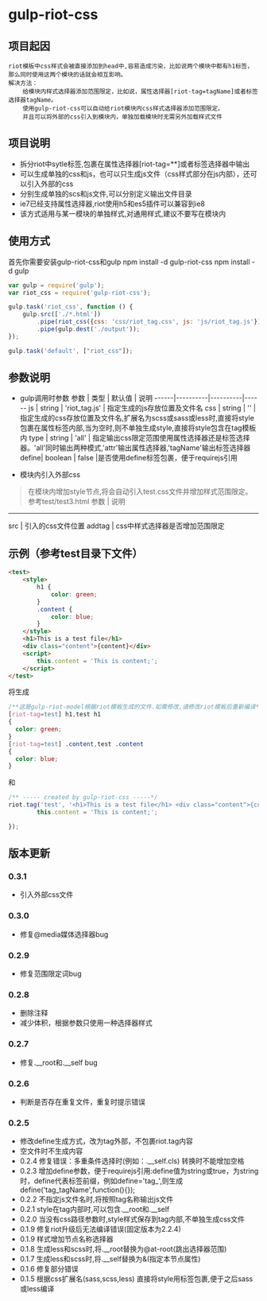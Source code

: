 gulp-riot-css
=============
## 项目起因
    riot模板中css样式会被直接添加到head中,容易造成污染，比如说两个模块中都有h1标签，那么同时使用这两个模块的话就会相互影响。
    解决方法：
        给模块内样式选择器添加范围限定，比如说，属性选择器[riot-tag=tagName]或者标签选择器tagName。
        使用gulp-riot-css可以自动给riot模块内css样式选择器添加范围限定。
        并且可以将外部的css引入到模块内，单独加载模块时无需另外加载样式文件

## 项目说明
* 拆分riot中sytle标签,包裹在属性选择器[riot-tag=**]或者标签选择器中输出
* 可以生成单独的css和js，也可以只生成js文件（css样式部分在js内部），还可以引入外部的css
* 分别生成单独的scs和js文件,可以分别定义输出文件目录
* ie7已经支持属性选择器,riot使用h5和es5插件可以兼容到ie8
* 该方式适用与某一模块的单独样式,对通用样式,建议不要写在模块内

## 使用方式
首先你需要安装gulp-riot-css和gulp
    npm install -d gulp-riot-css
    npm install -d gulp

```javascript
var gulp = require('gulp');
var riot_css = require('gulp-riot-css');

gulp.task('riot_css', function () {
    gulp.src(['./*.html'])
        .pipe(riot_css({css: 'css/riot_tag.css', js: 'js/riot_tag.js'}))
        .pipe(gulp.dest('./output'));
});

gulp.task('default', ["riot_css"]);
```

## 参数说明
* gulp调用时参数
参数  |   类型   |  默认值  | 说明
------|----------|----------|------
js    | string   | 'riot_tag.js' |  指定生成的js存放位置及文件名
css   | string   |  ''       |  指定生成的css存放位置及文件名,扩展名为scss或sass或less时,直接将style包裹在属性标签内部,当为空时,则不单独生成style,直接将style包含在tag模板内
type  | string   |  'all'    | 指定输出css限定范围使用属性选择器还是标签选择器。'all'同时输出两种模式,'attr'输出属性选择器,'tagName'输出标签选择器
define| boolean  | false    |是否使用define标签包裹，便于requirejs引用

* 模块内引入外部css
> 在模块内增加style节点<style src="test.css" addtag="true"></style>,将会自动引入test.css文件并增加样式范围限定。参考test/test3.html
参数 |  说明
------------
src  |  引入的css文件位置
addtag | css中样式选择器是否增加范围限定



## 示例（参考test目录下文件）
```html
<test>
    <style>
        h1 {
            color: green;
        }
        .content {
            color: blue;
        }
    </style>
    <h1>This is a test file</h1>
    <div class="content">{content}</div>
    <script>
        this.content = 'This is content;';
    </script>
</test>
```
将生成
```css
/**这是gulp-riot-model根据riot模板生成的文件.如需修改,请修改riot模板后重新编译*/
[riot-tag=test] h1,test h1
{
  color: green;
}
[riot-tag=test] .content,test .content
{
  color: blue;
}
```
和
```javascript
/** ----- created by gulp-riot-css -----*/
riot.tag('test', '<h1>This is a test file</h1> <div class="content">{content}</div>', function(opts) {
        this.content = 'This is content;';

});
```

## 版本更新
### 0.3.1
* 引入外部css文件
### 0.3.0
* 修复@media媒体选择器bug
### 0.2.9
* 修复范围限定词bug
### 0.2.8
* 删除注释
* 减少体积，根据参数只使用一种选择器样式
### 0.2.7
* 修复.__root和.__self bug
### 0.2.6
* 判断是否存在重复文件，重复时提示错误
### 0.2.5
* 修改define生成方式，改为tag外部，不包裹riot.tag内容
* 空文件时不生成内容
* 0.2.4 修复错误：多重条件选择时(例如：.__self.cls) 转换时不能增加空格
* 0.2.3 增加define参数，便于requirejs引用:define值为string或true，为string时，define代表标签前缀，例如define='tag_',则生成define('tag_tagName',function(){});
* 0.2.2 不指定js文件名时,将按照tag名称输出js文件
* 0.2.1 style在tag内部时,可以包含.__root和.__self
* 0.2.0 当没有css路径参数时,style样式保存到tag内部,不单独生成css文件
* 0.1.9 修复riot升级后无法编译错误(固定版本为2.2.4)
* 0.1.9 样式增加节点名称选择器
* 0.1.8 生成less和scss时,将.__root替换为@at-root(跳出选择器范围)
* 0.1.7 生成less和scss时,将.__self替换为&(指定本节点属性)
* 0.1.6 修复部分错误
* 0.1.5 根据css扩展名(sass,scss,less) 直接将style用标签包裹,便于之后sass或less编译
